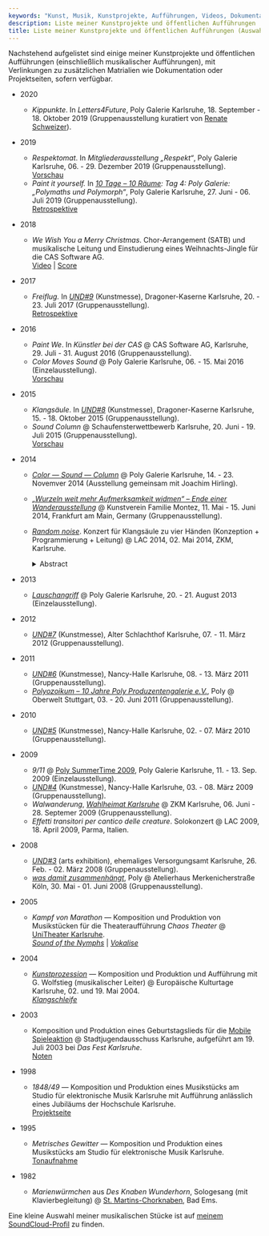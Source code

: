 ```yaml
---
keywords: "Kunst, Musik, Kunstprojekte, Aufführungen, Videos, Dokumentationen"
description: Liste meiner Kunstprojekte und öffentlichen Aufführungen
title: Liste meiner Kunstprojekte und öffentlichen Aufführungen (Auswahl)
---
```


Nachstehend aufgelistet sind einige meiner Kunstprojekte und
öffentlichen Aufführungen (einschließlich musikalischer Aufführungen),
mit Verlinkungen zu zusätzlichen Matrialien wie Dokumentation oder
Projektseiten, sofern verfügbar.

* 2020
  * _Kippunkte_.  In _Letters4Future_, Poly Galerie
    Karlsruhe, 18. September - 18. Oktober 2019 (Gruppenausstellung
    kuratiert von [Renate
    Schweizer](http://www.renate-schweizer.net/)).<br />

* 2019
  * _Respektomat_.  In _Mitgliederausstellung „Respekt“_, Poly Galerie
    Karlsruhe, 06. - 29. Dezember 2019 (Gruppenausstellung).<br />
    [Vorschau](https://www.inka-magazin.de/kunst-design/poly-mitgliederausstellung-jahresrueckblick-mit-respekt.html)
  * _Paint it yourself._ In _[10 Tage – 10
    Räume](http://www.und-1.de/10tage10raeume/index.html): Tag 4: Poly
    Galerie: „Polymaths und Polymorph“_, Poly Galerie
    Karlsruhe, 27. Juni - 06. Juli 2019 (Gruppenausstellung).<br />
    [Retrospektive](https://www.youtube.com/watch?v=VHPs8b5SiW0)

* 2018
  * _We Wish You a Merry Christmas_.  Chor-Arrangement (SATB) und
    musikalische Leitung und Einstudierung eines Weihnachts-Jingle für
    die CAS Software AG.<br />
   [Video](https://www.youtube.com/watch?v=MxfChryaEjc) |
   [Score](https://github.com/soundpaint/scores/tree/master/we-wish-you-a-merry-christmas)

* 2017
  * _Freiflug._ In [_UND#9_](http://www.und-1.de/) (Kunstmesse),
    Dragoner-Kaserne Karlsruhe, 20. - 23. Juli 2017
    (Gruppenausstellung).<br />
    [Retrospektive](https://www.youtube.com/watch?v=pDwdSbA5rck)

* 2016
  * _Paint We_.  In _Künstler bei der CAS_ @ CAS Software AG,
    Karlsruhe, 29. Juli - 31. August 2016 (Gruppenausstellung).
  * _Color Moves Sound_ @ Poly Galerie Karlsruhe, 06. - 15. Mai 2016
    (Einzelausstellung).<br />
    [Vorschau](https://www.youtube.com/watch?v=7wb6pat2H8s)

* 2015
  * _Klangsäule_.  In [_UND#8_](http://www.und-1.de/) (Kunstmesse),
    Dragoner-Kaserne Karlsruhe, 15. - 18. Oktober 2015
    (Gruppenausstellung).
  * _Sound Column_ @ Schaufensterwettbewerb
    Karlsruhe, 20. Juni - 19. Juli 2015 (Gruppenausstellung).<br />
    [Vorschau](https://www.youtube.com/watch?v=0mqau10weyE)

* 2014
  * [_Color — Sound —
    Column_](http://poly-galerie.org/archiv_2014-11-14_hirling_reuter.html)
    @ Poly Galerie Karlsruhe, 14. - 23. Novemver 2014 (Ausstellung
    gemeinsam mit Joachim Hirling).
  * [_„Wurzeln weit mehr Aufmerksamkeit widmen“ – Ende einer
    Wanderausstellung_](https://kvfm.de/wurzeln-weit-mehr-aufmerksamkeit-widmen-ende-einer-wanderausstellung/)
    @ Kunstverein Familie Montez, 11. Mai - 15. Juni 2014, Frankfurt
    am Main, Germany (Gruppenausstellung).<br />
  * [_Random
    noise_](https://zkm.de/en/event/2014/05/linux-audio-conference-2014-playroom).
    Konzert für Klangsäule zu vier Händen (Konzeption +
    Programmierung + Leitung) @ LAC 2014, 02. Mai 2014, ZKM,
    Karlsruhe.<br />

    <details>
      <summary>Abstract</summary>
      Two players give a concert in a competitive manner.  They put
      and rearrange colored shapes and symbols on an advertising
      column that slowly rotates.  The surface of the column is
      scanned, and a computer program renders the shapes and symbols
      into sound, as they move under a virtual playhead cursor that is
      projected onto the column.<br />
      Since the players compete in uncoordinated fashion rather than
      cooperate, the overall picture grows wildly.  Both players are
      struggling to dominate the system by putting as much information
      as possible onto the column.  As their competition finally
      results in big chaos, the overall informational content
      approaches zero, resulting in random noise.
    </details>

* 2013
  * [_Lauschangriff_](http://poly-galerie.org/archiv_2013-08-20_reuter.html)
    @ Poly Galerie Karlsruhe, 20. - 21. August 2013
    (Einzelausstellung).

* 2012
  * [_UND#7_](http://www.und-1.de/) (Kunstmesse), Alter Schlachthof
    Karlsruhe, 07. - 11. März 2012 (Gruppenausstellung).

* 2011
  * [_UND#6_](http://www.und-1.de/) (Kunstmesse), Nancy-Halle
    Karlsruhe, 08. - 13. März 2011 (Gruppenausstellung).
  * [_Polyozoikum – 10 Jahre Poly Produzentengalerie
    e.V._](http://poly-galerie.org/archiv_2011%20-%2006-%20juni%20-%20poly%20bei%20oberwelt.html),
    Poly @ Oberwelt Stuttgart, 03. - 20. Juni 2011
    (Gruppenausstellung).

* 2010
  * [_UND#5_](http://www.und-1.de/) (Kunstmesse), Nancy-Halle
    Karlsruhe, 02. - 07. März 2010 (Gruppenausstellung).

* 2009
  * _9/11_ @ [Poly SummerTime
    2009](http://poly-galerie.org/archiv_2009%20-%2008%20-%20august_summertime.html),
    Poly Galerie Karlsruhe, 11. - 13. Sep. 2009 (Einzelausstellung).
  * [_UND#4_](http://www.und-1.de/) (Kunstmesse), Nancy-Halle
    Karlsruhe, 03. - 08. März 2009 (Gruppenausstellung).
  * _Walwanderung_, [_Wahlheimat
    Karlsruhe_](https://zkm.de/de/event/2009/06/wahlheimat) @ ZKM
    Karlsruhe, 06. Juni - 28. Septemer 2009 (Gruppenausstellung).
  * _Effetti transitori per cantico delle creature_.  Solokonzert @
    LAC 2009, 18. April 2009, Parma, Italien.

* 2008
  * [_UND#3_](http://www.und-1.de/) (arts exhibition), ehemaliges
    Versorgungsamt Karlsruhe, 26. Feb. - 02. März 2008
    (Gruppenausstellung).
  * [_was damit
    zusammenhängt_](http://poly-galerie.org/archiv_2008_koeln%20poly_mai.html),
    Poly @ Atelierhaus Merkenicherstraße Köln, 30. Mai - 01. Juni 2008
    (Gruppenausstellung).

[//]: # "TODO: Ausstellung @ Immobilien Laub Karlsruhe (2008)"

* 2005
  * _Kampf von Marathon_ — Komposition und Produktion von Musikstücken
     für die Theateraufführung _Chaos Theater_ @ [UniTheater
     Karlsruhe](https://www.unitheater.de).<br />
    [_Sound of the
    Nymphs_](https://soundcloud.com/soundpaint-1/synth-nymph-a02) |
    [_Vokalise_](https://soundcloud.com/soundpaint-1/vokalise)

* 2004
  * [_Kunstprozession_](http://www.wolfstieg.com/D/Dokumente/Yol/Texte.htm)
    — Komposition und Produktion und Aufführung mit G. Wolfstieg
    (musikalischer Leiter) @ Europäische Kulturtage
    Karlsruhe, 02. und 19. Mai 2004.<br />
    [_Klangschleife_](https://soundcloud.com/soundpaint-1/klangschleife)

* 2003
  * Komposition und Produktion eines Geburtstagslieds für die
    [Mobile Spieleaktion](https://mobi-aktion.de) @
    Stadtjugendausschuss Karlsruhe, aufgeführt am 19. Juli 2003 bei
    _Das Fest Karlsruhe_.<br />
    [Noten](https://github.com/soundpaint/scores/tree/master/mobisong)

* 1998
  * _1848/49_ — Komposition und Produktion eines Musikstücks am Studio
    für elektronische Musik Karlsruhe mit Aufführung anlässlich eines
    Jubiläums der Hochschule Karlsruhe.<br />
    [Projektseite](https://github.com/soundpaint/imgsnd#184849)

* 1995
  * _Metrisches Gewitter_ — Komposition und Produktion eines
    Musikstücks am Studio für elektronische Musik Karlsruhe.<br />
    [Tonaufnahme](https://soundcloud.com/soundpaint-1/metric-thunderstorm)

* 1982
  * _Marienwürmchen_ aus _Des Knaben Wunderhorn_, Sologesang (mit
    Klavierbegleitung) @
    [St. Martins-Chorknaben](https://www.st-martins-chor.de/), Bad
    Ems.

Eine kleine Auswahl meiner musikalischen Stücke ist auf [meinem
SoundCloud-Profil](https://soundcloud.com/soundpaint-1) zu finden.
